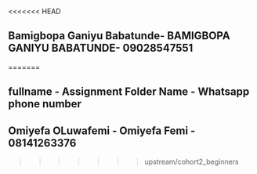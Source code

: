 <<<<<<< HEAD
## Bamigbopa Ganiyu Babatunde- BAMIGBOPA GANIYU BABATUNDE- 09028547551
=======
## fullname - Assignment Folder Name - Whatsapp phone number
## Omiyefa OLuwafemi - Omiyefa Femi - 08141263376
>>>>>>> upstream/cohort2_beginners
